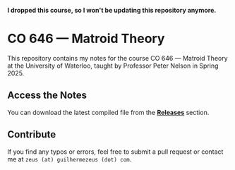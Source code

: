 **I dropped this course, so I won't be updating this repository anymore.**

# CO 646 — Matroid Theory

This repository contains my notes for the course CO 646 — Matroid Theory at the University of Waterloo,
taught by Professor Peter Nelson in Spring 2025.

## Access the Notes

You can download the latest compiled file from the [**Releases**](https://github.com/ZeusDM/CO_646_notes/releases) section.

## Contribute

If you find any typos or errors, feel free to submit a pull request or contact me at `zeus (at) guilhermezeus (dot) com`.
